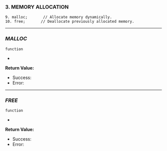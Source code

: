 
### 3.      MEMORY ALLOCATION
```
9. malloc;       // Allocate memory dynamically.
10. free;       // Deallocate previously allocated memory.
```
_______________________________________________
### _MALLOC_
```
function
```
 -
**Return Value:**
- Success:
- Error:
____________________________________
### _FREE_
```
function
```
 -
**Return Value:**
- Success:
- Error: